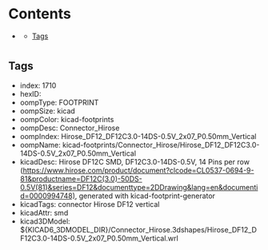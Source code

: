 



Contents
========

* [](#)
	* [Tags](#tags)

# 

## Tags

- index: 1710
- hexID: 
- oompType: FOOTPRINT
- oompSize: kicad
- oompColor: kicad-footprints
- oompDesc: Connector_Hirose
- oompIndex: Hirose_DF12_DF12C3.0-14DS-0.5V_2x07_P0.50mm_Vertical
- oompName: kicad-footprints/Connector_Hirose/Hirose_DF12_DF12C3.0-14DS-0.5V_2x07_P0.50mm_Vertical
- kicadDesc: Hirose DF12C SMD, DF12C3.0-14DS-0.5V, 14 Pins per row (https://www.hirose.com/product/document?clcode=CL0537-0694-9-81&productname=DF12C(3.0)-50DS-0.5V(81)&series=DF12&documenttype=2DDrawing&lang=en&documentid=0000994748), generated with kicad-footprint-generator
- kicadTags: connector Hirose DF12 vertical
- kicadAttr: smd
- kicad3DModel: ${KICAD6_3DMODEL_DIR}/Connector_Hirose.3dshapes/Hirose_DF12_DF12C3.0-14DS-0.5V_2x07_P0.50mm_Vertical.wrl
